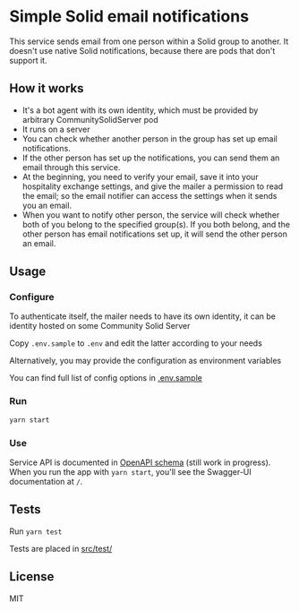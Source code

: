 # Simple Solid email notifications

This service sends email from one person within a Solid group to another. It doesn't use native Solid notifications, because there are pods that don't support it.

## How it works

- It's a bot agent with its own identity, which must be provided by arbitrary CommunitySolidServer pod
- It runs on a server
- You can check whether another person in the group has set up email notifications.
- If the other person has set up the notifications, you can send them an email through this service.
- At the beginning, you need to verify your email, save it into your hospitality exchange settings, and give the mailer a permission to read the email; so the email notifier can access the settings when it sends you an email.
- When you want to notify other person, the service will check whether both of you belong to the specified group(s). If you both belong, and the other person has email notifications set up, it will send the other person an email.

## Usage

### Configure

To authenticate itself, the mailer needs to have its own identity, it can be identity hosted on some Community Solid Server

Copy `.env.sample` to `.env` and edit the latter according to your needs

Alternatively, you may provide the configuration as environment variables

You can find full list of config options in [.env.sample](./.env.sample)

### Run

```sh
yarn start
```

### Use

Service API is documented in [OpenAPI schema](./apidocs/openapi.json) (still work in progress). When you run the app with `yarn start`, you'll see the Swagger-UI documentation at `/`.

## Tests

Run `yarn test`

Tests are placed in [src/test/](./src/test/)

## License

MIT
